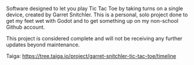 Software designed to let you play Tic Tac Toe by taking turns on a single device, created by Garret Snitchler.
This is a personal, solo project done to get my feet wet with Godot and to get something up on my non-school Github account.

This project is considered complete and will not be receiving any further updates beyond maintenance.

Taiga: https://tree.taiga.io/project/garret-snitchler-tic-tac-toe/timeline 
